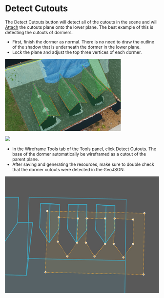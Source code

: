 # Detect Cutouts

The Detect Cutouts button will detect all of the cutouts in the scene and will [Attach](../surfaces/attach.md) the cutouts plane onto the lower plane. The best example of this is detecting the cutouts of dormers.

* First, finish the dormer as normal. There is no need to draw the outline of the shadow that is underneath the dormer in the lower plane.
* Lock the plane and adjust the top three vertices of each dormer.

![](../../../.gitbook/assets/dormers.png)

![](../../../.gitbook/assets/detect-cutout.gif)

* In the Wireframe Tools tab of the Tools panel, click Detect Cutouts. The base of the dormer automatically be wireframed as a cutout of the parent plane.
* After saving and generating the resources, make sure to double check that the dormer cutouts were detected in the GeoJSON.

![](../../../.gitbook/assets/detect-cutouts-geojson.png)

